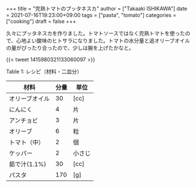 +++
title = "完熟トマトのプッタネスカ"
author = ["Takaaki ISHIKAWA"]
date = 2021-07-16T19:23:00+09:00
tags = ["pasta", "tomato"]
categories = ["cooking"]
draft = false
+++

久々にプッタネスカを作りました。トマトソースではなく完熟トマトを使ったので、心地よい酸味のヒトサラになりました。トマトの水分量と追オリーブオイルの量がぴったり合ったので、少しは腕を上げたかなと。

{{< tweet 1415980321133060097 >}}

<div class="table-caption">
  <span class="table-number">Table 1</span>:
  レシピ（材料・二皿分）
</div>

| 材料      | 分量 | 単位 |
|---------|----|----|
| オリーブオイル | 30  | [cc] |
| にんにく  | 4   | 片   |
| アンチョビ | 3   | 片   |
| オリーブ  | 6   | 粒   |
| トマト（中） | 2   | 個   |
| ケッパー  | 2   | 小さじ |
| 茹で汁(1.1%) | 30  | [cc] |
| パスタ    | 170 | [g]  |
